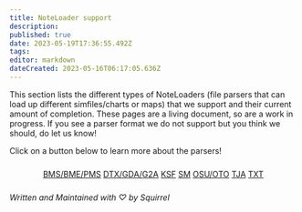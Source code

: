 ```yaml
---
title: NoteLoader support
description: 
published: true
date: 2023-05-19T17:36:55.492Z
tags: 
editor: markdown
dateCreated: 2023-05-16T06:17:05.636Z
---
```


This section lists the different types of NoteLoaders (file parsers that can load up different simfiles/charts or maps) that we support and their current amount of completion. These pages are a living document, so are a work in progress. If you see a parser format we do not support but you think we should, do let us know!

Click on a button below to learn more about the parsers!

<div style="display: flex; justify-content: center;">
  <div class="row-justified-flex-div" style="max-width: none;">
    <div class="column-aligned-flex-div" style="max-width: none; margin: 10px;">
    	<div class="row-justified-flex-div">
      	<a class="foxb foxb-primary" href="./bms-pms-support">BMS/BME/PMS</a>
      	<a class="foxb foxb-primary" href="./dtx-gda-support">DTX/GDA/G2A</a>
        <a class="foxb foxb-primary" href="./ksf-support">KSF</a>
        <a class="foxb foxb-primary" href="./sm-support">SM</a>
        <a class="foxb foxb-primary" href="./oto-support">OSU/OTO</a>
        <a class="foxb foxb-primary" href="./tja-support">TJA</a>
        <a class="foxb foxb-primary" href="./txt-support">TXT</a>
    	</div>
		</div>
  </div>
</div>

_Written and Maintained with ♡ by Squirrel_